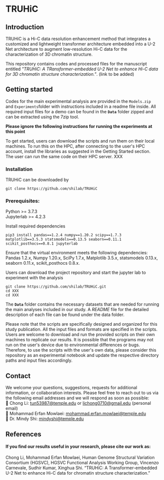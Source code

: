 # TRUHiC
## Introduction
TRUHiC is a Hi-C data resolution enhancement method that integrates a customized and lightweight transformer architecture embedded into a U-2 Net architecture to augment low-resolution Hi-C data for the characterization of 3D chromatin structure. 

This repository contains codes and processed files for the manuscript entitled *"TRUHiC: A TRansformer-embedded U-2 Net to enhance Hi-C data for 3D chromatin structure characterization."*. (link to be added)


## Getting started
Codes for the main experimental analysis are provided in the <code>Models.zip</code> and <code>Experiments</code>folder with instructions included in a readme file inside. All required input files for a demo can be found in the <code><b>Data</b></code> folder zipped and can be extracted using the 7zip tool.   

**Please ignore the following instructions for running the experiments at this point**

To get started, users can download the scripts and run them on their local machines. To run this on the HPC, after connecting to the user's HPC account, install the libraries as suggested in the Getting Started section. The user can run the same code on their HPC server. XXX

### Installation
TRUHiC can be downloaded by
```
git clone https://github.com/shilab/TRUHiC
```

### Prerequisites:
Python >= 3.7.3  
Jupyterlab >= 4.2.3

Install required dependencies 
```
pip3 install pandas==1.2.4 numpy==1.20.2 scipy==1.7.3 matplotlib==3.5.3 statsmodels==0.13.5 seaborn==0.11.1 scikit_posthocs==0.8.1 jupyterlab
```

Ensure that the virtual environment meets the following dependencies:  
Pandas 1.2.x, Numpy 1.20.x, SciPy 1.7.x, Matplotlib 3.5.x, statsmodels 0.13.x, seaborn 0.11.x, scikit_posthocs 0.8.x. 

Users can download the project repository and start the jupyter lab to experiment with the analysis
```
git clone https://github.com/shilab/TRUHiC.git
cd XXX
cd XXX
```

The <code><b>Data</code></b> folder contains the necessary datasets that are needed for running the main analyses included in our study. A *README* file for the detailed description of each file can be found under the data folder.

Please note that the scripts are specifically designed and organized for this study publication. All the input files and formats are specified in the scripts. Users are welcome to download and run the provided scripts on their own machines to replicate our results. It is possible that the programs may not run on the user's device due to environmental differences or bugs. Therefore, to use the scripts with the user's own data, please consider this repository as an experimental notebook and update the respective directory paths and input files accordingly. 

## Contact
We welcome your questions, suggestions, requests for additional information, or collaboration interests. Please feel free to reach out to us via the following email addresses and we will respond as soon as possible:  
:email: Chong Li:   tun53987@temple.edu or lichong0710@gmail.edu (personal email)  
:email: Mohammad Erfan Mowlaei:   mohammad.erfan.mowlaei@temple.edu  
:email: Dr. Mindy Shi:   mindyshi@temple.edu

## References
#### If you find our results useful in your research, please cite our work as:
Chong Li, Mohammad Erfan Mowlaei, Human Genome Structural Variation Consortium (HGSVC), HGSVC Functional Analysis Working Group, Vincenzo Carnevale, Sudhir Kumar, Xinghua Shi. “TRUHiC: A Transformer-embedded U-2 Net to enhance Hi-C data for chromatin structure characterization.”

